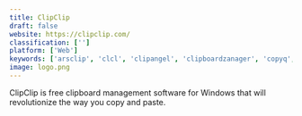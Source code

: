 ```yaml
---
title: ClipClip
draft: false 
website: https://clipclip.com/
classification: ['']
platform: ['Web']
keywords: ['arsclip', 'clcl', 'clipangel', 'clipboardzanager', 'copyq', 'cygwin', 'delicious_api', 'kifi', 'phraseexpress', 'pinboard', 'pocket', 'putcut', 'raindrop.io', 'spartan', 'stache', 'teamsync_bookmarks', 'clipcube', 'f.lux', 'netrostation']
image: logo.png
---
```

ClipClip is free clipboard management software for Windows that will revolutionize the way you copy and paste.